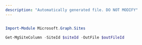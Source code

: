 ```yaml
---
description: "Automatically generated file. DO NOT MODIFY"
---
```


```powershell

Import-Module Microsoft.Graph.Sites

Get-MgSiteColumn -SiteId $siteId -OutFile $outFileId

```
